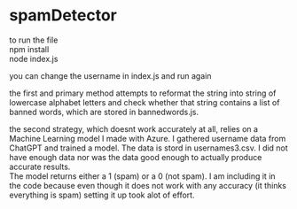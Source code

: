 # spamDetector

to run the file <br/>
npm install <br/>
node index.js<br/>

you can change the username in index.js and run again <br/>

the first and primary method attempts to reformat the string into string of lowercase alphabet letters and check whether that string contains a list of banned words, which are stored in bannedwords.js. <br/>

the second strategy, which doesnt work accurately at all, relies on a Machine Learning model I made with Azure. I gathered username data from ChatGPT and trained a model. The data is stord in usernames3.csv. I did not have enough data nor was the data good enough to actually produce accurate results.<br/>
The model returns either a 1 (spam) or a 0 (not spam). I am including it in the code because even though it does not work with any accuracy (it thinks everything is spam) setting it up took alot of effort.
